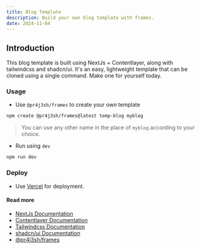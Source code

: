 ```yaml
---
title: Blog Template
description: Build your own blog template with frames.
date: 2024-11-04
---
```


## Introduction

This blog template is built using NextJs + Contentlayer, along with tailwindcss and shadcn/ui. It's an easy, lightweight template that can be cloned using a single command. Make one for yourself today.

### Usage

- Use `@pr4j3sh/frames` to create your own template

```bash
npm create @pr4j3sh/frames@latest temp-blog myblog
```

> You can use any other name in the place of `myblog` according to your choice.

- Run using `dev`

```bash
npm run dev
```

### Deploy

- Use [Vercel](https://vercel.com/) for deployment.

#### Read more

- [NextJs Documentation](https://nextjs.org/)
- [Contentlayer Documentation](https://contentlayer.dev/)
- [Tailwindcss Documentation](https://tailwindcss.com/)
- [shadcn/ui Documentation](https://ui.shadcn.com/)
- [@pr4j3sh/frames](https://github.com/pr4j3sh/frames/)

